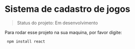# Sistema de cadastro de jogos


 > Status do projeto: Em desenvolvimento
 
 Para rodar esse projeto na sua maquina, por favor digite:
  
```
 npm install react
```
